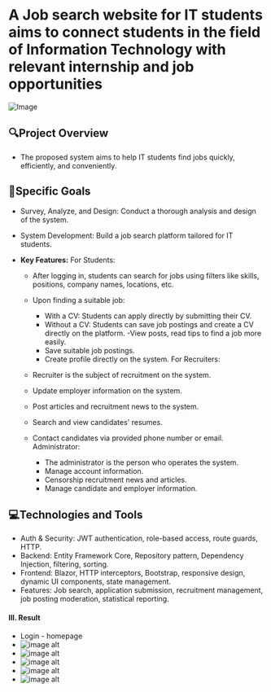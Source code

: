 # **A Job search website for IT students aims to connect students in the field of Information Technology with relevant internship and job opportunities**  
![Image](https://github.com/user-attachments/assets/eb628373-af03-4643-915b-d98985647671)




## **🔍Project Overview**  

-   The proposed system aims to help IT students find jobs quickly, efficiently, and conveniently.
 
## **📌Specific Goals**  

-   Survey, Analyze, and Design: Conduct a thorough analysis and design of the system.
-   System Development: Build a job search platform tailored for IT students.

- **Key Features:**
  For Students:
    - After logging in, students can search for jobs using filters like skills, positions, company names, locations, etc.

    - Upon finding a suitable job:
        +   With a CV: Students can apply directly by submitting their CV.
        +   Without a CV: Students can save job postings and create a CV directly on the platform.
    -View posts, read tips to find a job more easily.
        + Save suitable job postings.
        + Create profile directly on the system.
  For Recruiters:
    - Recruiter is the subject of recruitment on the system. 
    - Update employer information on the system.
    - Post articles and recruitment news to the system.
    - Search and view candidates' resumes.
    - Contact candidates via provided phone number or email.
  Administrator:
      + The administrator is the person who operates the system.
      + Manage account information.
      + Censorship recruitment news and articles.
      + Manage candidate and employer information.

## **💻Technologies and Tools**  

- Auth & Security: JWT authentication, role-based access, route guards, HTTP.
- Backend: Entity Framework Core, Repository pattern, Dependency Injection, filtering, sorting.
- Frontend: Blazor, HTTP interceptors, Bootstrap, responsive design, dynamic UI components, state management.
- Features: Job search, application submission, recruitment management, job posting moderation, statistical reporting.
  
#### **III. Result**

- Login - homepage 
- ![image alt](https://github.com/ChienDainn/Carrer/blob/master/PictureRM/2.jpg?raw=true)
- ![image alt](https://github.com/ChienDainn/Carrer/blob/master/PictureRM/3.jpg?raw=true)
- ![image alt](https://github.com/ChienDainn/Carrer/blob/master/PictureRM/4.jpg?raw=true)
- ![image alt](https://github.com/ChienDainn/Carrer/blob/master/PictureRM/5.jpg?raw=true)
- ![image alt](https://github.com/ChienDainn/Carrer/blob/master/PictureRM/8.jpg?raw=true)

